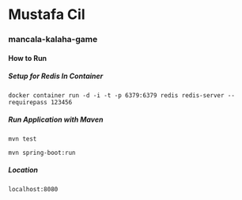 # Mustafa Cil

### **mancala-kalaha-game**

#### **How to Run**

##### **Setup for Redis In Container**
`docker container run -d -i -t -p 6379:6379 redis redis-server --requirepass 123456`

##### **Run Application with Maven**
`mvn test`

`mvn spring-boot:run`

##### **Location**
`localhost:8080`
